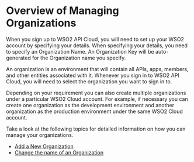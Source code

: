 # Overview of Managing Organizations

When you sign up to WSO2 API Cloud, you will need to set up your WSO2 account by specifying your details. When specifying your details, you need to specify an Organization Name. An Organization Key will be auto-generated for the Organization name you specify.


An organization is an environment that will contain all APIs, apps, members, and other entities associated with it. Whenever you sign in to WSO2 API Cloud, you will need to select the organization you want to sign in to.

Depending on your requirement you can also create multiple organizations under a particular WSO2 Cloud account. For example, if necessary you can create one organization as the development environment and another organization as the production environment under the same WSO2 Cloud account.

Take a look at the following topics for detailed information on how you can manage your organizations.

- [Add a New Organization](../add-new-organization) 
- [Change the name of an Organization](../change-organization-name)

      